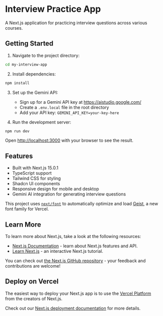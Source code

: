 # Interview Practice App

A Next.js application for practicing interview questions across various courses.

## Getting Started

1. Navigate to the project directory:
```bash
cd my-interview-app
```

2. Install dependencies:
```bash
npm install
```

3. Set up the Gemini API:
   - Sign up for a Gemini API key at https://aistudio.google.com/
   - Create a `.env.local` file in the root directory
   - Add your API key: `GEMINI_API_KEY=your-key-here`

4. Run the development server:
```bash
npm run dev
```

Open [http://localhost:3000](http://localhost:3000) with your browser to see the result.

## Features

- Built with Next.js 15.0.1
- TypeScript support
- Tailwind CSS for styling
- Shadcn UI components
- Responsive design for mobile and desktop
- Gemini AI integration for generating interview questions

This project uses [`next/font`](https://nextjs.org/docs/app/building-your-application/optimizing/fonts) to automatically optimize and load [Geist](https://vercel.com/font), a new font family for Vercel.

## Learn More

To learn more about Next.js, take a look at the following resources:

- [Next.js Documentation](https://nextjs.org/docs) - learn about Next.js features and API.
- [Learn Next.js](https://nextjs.org/learn) - an interactive Next.js tutorial.

You can check out [the Next.js GitHub repository](https://github.com/vercel/next.js) - your feedback and contributions are welcome!

## Deploy on Vercel

The easiest way to deploy your Next.js app is to use the [Vercel Platform](https://vercel.com/new?utm_medium=default-template&filter=next.js&utm_source=create-next-app&utm_campaign=create-next-app-readme) from the creators of Next.js.

Check out our [Next.js deployment documentation](https://nextjs.org/docs/app/building-your-application/deploying) for more details.
